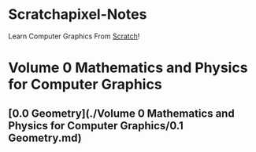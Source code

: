 # Scratchapixel-Notes
Learn Computer Graphics From [Scratch](http://www.scratchapixel.com/)!

# Volume 0 Mathematics and Physics for Computer Graphics
## [0.0 Geometry](./Volume 0 Mathematics and Physics for Computer Graphics/0.1 Geometry.md)
